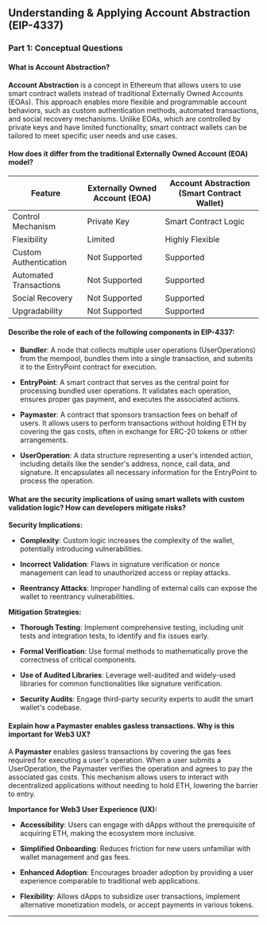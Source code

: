 ## Understanding & Applying Account Abstraction (EIP-4337)

### Part 1: Conceptual Questions

#### What is Account Abstraction?

**Account Abstraction** is a concept in Ethereum that allows users to use smart contract wallets instead of traditional Externally Owned Accounts (EOAs). This approach enables more flexible and programmable account behaviors, such as custom authentication methods, automated transactions, and social recovery mechanisms. Unlike EOAs, which are controlled by private keys and have limited functionality, smart contract wallets can be tailored to meet specific user needs and use cases.

#### How does it differ from the traditional Externally Owned Account (EOA) model?

| Feature                  | Externally Owned Account (EOA) | Account Abstraction (Smart Contract Wallet) |
|--------------------------|-------------------------------|---------------------------------------------|
| Control Mechanism        | Private Key                   | Smart Contract Logic                        |
| Flexibility              | Limited                       | Highly Flexible                             |
| Custom Authentication    | Not Supported                 | Supported                                   |
| Automated Transactions   | Not Supported                 | Supported                                   |
| Social Recovery          | Not Supported                 | Supported                                   |
| Upgradability            | Not Supported                 | Supported                                   |

#### Describe the role of each of the following components in EIP-4337:

- **Bundler**: A node that collects multiple user operations (UserOperations) from the mempool, bundles them into a single transaction, and submits it to the EntryPoint contract for execution.

- **EntryPoint**: A smart contract that serves as the central point for processing bundled user operations. It validates each operation, ensures proper gas payment, and executes the associated actions.

- **Paymaster**: A contract that sponsors transaction fees on behalf of users. It allows users to perform transactions without holding ETH by covering the gas costs, often in exchange for ERC-20 tokens or other arrangements.

- **UserOperation**: A data structure representing a user's intended action, including details like the sender's address, nonce, call data, and signature. It encapsulates all necessary information for the EntryPoint to process the operation.

#### What are the security implications of using smart wallets with custom validation logic? How can developers mitigate risks?

**Security Implications:**

- **Complexity**: Custom logic increases the complexity of the wallet, potentially introducing vulnerabilities.

- **Incorrect Validation**: Flaws in signature verification or nonce management can lead to unauthorized access or replay attacks.

- **Reentrancy Attacks**: Improper handling of external calls can expose the wallet to reentrancy vulnerabilities.

**Mitigation Strategies:**

- **Thorough Testing**: Implement comprehensive testing, including unit tests and integration tests, to identify and fix issues early.

- **Formal Verification**: Use formal methods to mathematically prove the correctness of critical components.

- **Use of Audited Libraries**: Leverage well-audited and widely-used libraries for common functionalities like signature verification.

- **Security Audits**: Engage third-party security experts to audit the smart wallet's codebase.

#### Explain how a Paymaster enables gasless transactions. Why is this important for Web3 UX?

A **Paymaster** enables gasless transactions by covering the gas fees required for executing a user's operation. When a user submits a UserOperation, the Paymaster verifies the operation and agrees to pay the associated gas costs. This mechanism allows users to interact with decentralized applications without needing to hold ETH, lowering the barrier to entry.

**Importance for Web3 User Experience (UX):**

- **Accessibility**: Users can engage with dApps without the prerequisite of acquiring ETH, making the ecosystem more inclusive.

- **Simplified Onboarding**: Reduces friction for new users unfamiliar with wallet management and gas fees.

- **Enhanced Adoption**: Encourages broader adoption by providing a user experience comparable to traditional web applications.

- **Flexibility**: Allows dApps to subsidize user transactions, implement alternative monetization models, or accept payments in various tokens.

---
